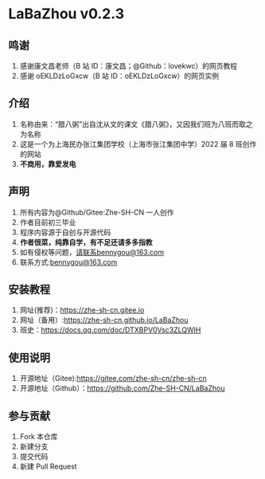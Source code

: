 <!--
 * @Author: Zhe-SH-CN 107313962+Zhe-SH-CN@users.noreply.github.com
 * @Date: 2022-07-18 11:11:45
 * @LastEditors: Zhe-SH-CN 1968988211@qq.com
 * @LastEditTime: 2022-07-24 12:48:25
 * @FilePath: \v0.2.1\README.md
 * @Description: 这是默认设置,请设置`customMade`, 打开koroFileHeader查看配置 进行设置: https://github.com/OBKoro1/koro1FileHeader/wiki/%E9%85%8D%E7%BD%AE
-->

<!--
 * @Author: Zhe-SH-CN 1968988211@qq.com
 * @Date: 2022-07-20 08:15:24
 * @LastEditors: Zhe-SH-CN 1968988211@qq.com
 * @LastEditTime: 2022-07-20 13:41:50
 * @FilePath: \LaBaZhoud:\E-C++\Myweb\class8\test-ranshao\README.md
 * @Description: 这是默认设置,请设置`customMade`, 打开koroFileHeader查看配置 进行设置: https://github.com/OBKoro1/koro1FileHeader/wiki/%E9%85%8D%E7%BD%AE
-->

# LaBaZhou v0.2.3

## 鸣谢

1. 感谢康文昌老师（B 站 ID：康文昌；@Github：lovekwc）的网页教程
2. 感谢 oEKLDzLoGxcw（B 站 ID：oEKLDzLoGxcw）的网页实例

## 介绍

1. 名称由来：“腊八粥”出自沈从文的课文《腊八粥》，又因我们班为八班而取之为名称
2. 这是一个为上海民办张江集团学校（上海市张江集团中学）2022 届 8 班创作的网站
3. **不商用，靠爱发电**

## 声明

1. 所有内容为@Github/Gitee:Zhe-SH-CN 一人创作
2. 作者目前初三毕业
3. 程序内容源于自创与开源代码
4. **作者很菜，纯靠自学，有不足还请多多指教**
5. 如有侵权等问题，请联系bennygou@163.com
6. 联系方式:bennygou@163.com

## 安装教程

1. 网址(推荐)：<https://zhe-sh-cn.gitee.io>
2. 网址（备用）:<https://zhe-sh-cn.github.io/LaBaZhou>
3. 班史：<https://docs.qq.com/doc/DTXBPV0Vsc3ZLQWlH>

## 使用说明

1. 开源地址（Gitee):<https://gitee.com/zhe-sh-cn/zhe-sh-cn>
2. 开源地址（Github）：<https://github.com/Zhe-SH-CN/LaBaZhou>

## 参与贡献

1. Fork 本仓库
2. 新建分支
3. 提交代码
4. 新建 Pull Request
